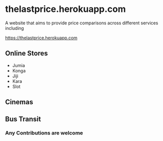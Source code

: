 # thelastprice.herokuapp.com
A website that aims to provide price comparisons across different services including

https://thelastprice.herokuapp.com

## Online Stores
* Jumia
* Konga
* Jiji
* Kara
* Slot

## Cinemas


## Bus Transit

### Any Contributions are welcome
